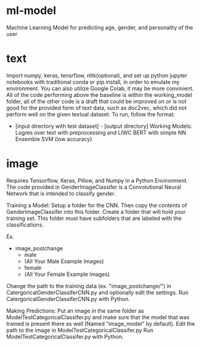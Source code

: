 # ml-model
Machine Learning Model for predicting age, gender, and personality of the user

# text
Import numpy, keras, tensrflow, nltk(optional), and set up python jupyter notebooks with traditional conda or pip install, in order to emulate my environment. You can also utilize Google Colab, it may be more convinient. All of the code performing above the baseline is within the working_model folder, all of the other code is a draft that could be improved on or is not good for the provided form of text data, such as doc2vec, which did not perform well on the given textual dataset. To run, follow the format:
- [input directory with test dataset] - [output directory]
Working Models:
Logres over text with preprocessing and LIWC
BERT with simple NN
Ensemble
SVM (low accuracy)

# image
Requires Tensorflow, Keras, Pillow, and Numpy in a Python Environment.
The code provided in GenderImageClassifer is a Convolutional Neural Network that is intended to classify gender.

Training a Model:
Setup a folder for the CNN. Then copy the contents of GenderImageClassifer into this folder. Create a folder that will hold your training set. This folder must have subfolders that are labeled with the classifications.

Ex.
- image_postchange
  - male
   - (All Your Male Example Images)
  - female
   - (All Your Female Example Images)

Change the path to the training data (ex. "image_postchange/") in CatergoricalGenderClassiferCNN.py and optionally edit the settings.
Run CatergoricalGenderClassiferCNN.py with Python.

Making Predictions:
Put an image in the same folder as ModelTestCategoricalClassifer.py and make sure that the model that was trained is present there as well (Named "image_model" by default).
Edit the path to the image in ModelTestCategoricalClassifer.py
Run ModelTestCategoricalClassifer.py with Python.
